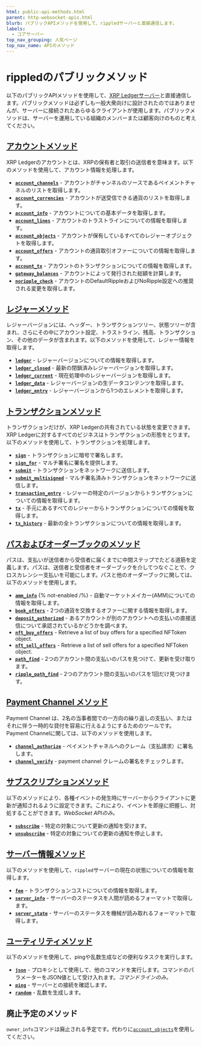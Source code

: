 ```yaml
---
html: public-api-methods.html
parent: http-websocket-apis.html
blurb: パブリックAPIメソッドを使用して、rippledサーバーと直接通信します。
labels:
  - コアサーバー
top_nav_grouping: 人気ページ
top_nav_name: APIのメソッド
---
```

# rippledのパブリックメソッド

以下のパブリックAPIメソッドを使用して、[XRP Ledgerサーバー](../../../concepts/networks-and-servers/index.md)と直接通信します。パブリックメソッドは必ずしも一般大衆向けに設計されたのではありませんが、サーバーに接続されたあらゆるクライアントが使用します。パブリックメソッドは、サーバーを運用している組織のメンバーまたは顧客向けのものと考えてください。


## [アカウントメソッド](account-methods/index.md)

XRP Ledgerのアカウントとは、XRPの保有者と取引の送信者を意味ます。以下のメソッドを使用して、アカウント情報を処理します。

* **[`account_channels`](account-methods/account_channels.md)** - アカウントがチャンネルのソースであるペイメントチャネルのリストを取得します。
* **[`account_currencies`](account-methods/account_currencies.md)** - アカウントが送受信できる通貨のリストを取得します。
* **[`account_info`](account-methods/account_info.md)** - アカウントについての基本データを取得します。
* **[`account_lines`](account-methods/account_lines.md)** - アカウントのトラストラインについての情報を取得します。
* **[`account_objects`](account-methods/account_objects.md)** - アカウントが保有しているすべてのレジャーオブジェクトを取得します。
* **[`account_offers`](account-methods/account_offers.md)** - アカウントの通貨取引オファーについての情報を取得します。
* **[`account_tx`](account-methods/account_tx.md)** - アカウントのトランザクションについての情報を取得します。
* **[`gateway_balances`](account-methods/gateway_balances.md)** - アカウントによって発行された総額を計算します。
* **[`noripple_check`](account-methods/noripple_check.md)** - アカウントのDefaultRippleおよびNoRipple設定への推奨される変更を取得します。


## [レジャーメソッド](ledger-methods/index.md)

レジャーバージョンには、ヘッダー、トランザクションツリー、状態ツリーが含まれ、さらにその中にアカウント設定、トラストライン、残高、トランザクション、その他のデータが含まれます。以下のメソッドを使用して、レジャー情報を取得します。

* **[`ledger`](ledger-methods/ledger.md)** - レジャーバージョンについての情報を取得します。
* **[`ledger_closed`](ledger-methods/ledger_closed.md)** - 最新の閉鎖済みレジャーバージョンを取得します。
* **[`ledger_current`](ledger-methods/ledger_current.md)** - 現在処理中のレジャーバージョンを取得します。
* **[`ledger_data`](ledger-methods/ledger_data.md)** - レジャーバージョンの生データコンテンツを取得します。
* **[`ledger_entry`](ledger-methods/ledger_entry.md)** - レジャーバージョンから1つのエレメントを取得します。


## [トランザクションメソッド](transaction-methods/index.md)

トランザクションだけが、XRP Ledgerの共有されている状態を変更できます。XRP Ledgerに対するすべてのビジネスはトランザクションの形態をとります。以下のメソッドを使用して、トランザクションを処理します。

* **[`sign`](../admin-api-methods/signing-methods/sign.md)** - トランザクションに暗号で署名します。
* **[`sign_for`](../admin-api-methods/signing-methods/sign_for.md)** - マルチ署名に署名を提供します。
* **[`submit`](transaction-methods/submit.md)** - トランザクションをネットワークに送信します。
* **[`submit_multisigned`](transaction-methods/submit_multisigned.md)** - マルチ署名済みトランザクションをネットワークに送信します。
* **[`transaction_entry`](transaction-methods/transaction_entry.md)** - レジャーの特定のバージョンからトランザクションについての情報を取得します。
* **[`tx`](transaction-methods/tx.md)** - 手元にあるすべてのレジャーからトランザクションについての情報を取得します。
* **[`tx_history`](transaction-methods/tx_history.md)** - 最新の全トランザクションについての情報を取得します。


## [パスおよびオーダーブックのメソッド](path-and-order-book-methods/index.md)

パスは、支払いが送信者から受信者に届くまでに中間ステップでたどる道筋を定義します。パスは、送信者と受信者をオーダーブックを介してつなぐことで、クロスカレンシー支払いを可能にします。パスと他のオーダーブックに関しては、以下のメソッドを使用します。

* **[`amm_info`](path-and-order-book-methods/amm_info.md)** {% not-enabled /%} - 自動マーケットメイカー(AMM)についての情報を取得します。
* **[`book_offers`](path-and-order-book-methods/book_offers.md)** - 2つの通貨を交換するオファーに関する情報を取得します。
* **[`deposit_authorized`](path-and-order-book-methods/deposit_authorized.md)** - あるアカウントが別のアカウントへの支払いの直接送信について承認されているかどうかを調べます。
* **[`nft_buy_offers`](path-and-order-book-methods/nft_buy_offers.md)** - Retrieve a list of buy offers for a specified NFToken object.
* **[`nft_sell_offers`](path-and-order-book-methods/nft_sell_offers.md)** - Retrieve a list of sell offers for a specified NFToken object.
* **[`path_find`](path-and-order-book-methods/path_find.md)** - 2つのアカウント間の支払いのパスを見つけて、更新を受け取ります。
* **[`ripple_path_find`](path-and-order-book-methods/ripple_path_find.md)** - 2つのアカウント間の支払いのパスを1回だけ見つけます。


## [Payment Channel メソッド](payment-channel-methods/index.md)

Payment Channel は、2名の当事者間での一方向の繰り返しの支払い、またはそれに伴う一時的な貸付を容易に行えるようにするためのツールです。Payment Channelに関しては、以下のメソッドを使用します。

* **[`channel_authorize`](payment-channel-methods/channel_authorize.md)** - ペイメントチャネルへのクレーム（支払請求）に署名します。
* **[`channel_verify`](payment-channel-methods/channel_verify.md)** - payment channel クレームの署名をチェックします。


## [サブスクリプションメソッド](subscription-methods/index.md)

以下のメソッドにより、各種イベントの発生時にサーバーからクライアントに更新が通知されるように設定できます。これにより、イベントを即座に把握し、対処することができます。_WebSocket APIのみ。_

* **[`subscribe`](subscription-methods/subscribe.md)** - 特定の対象について更新の通知を受けます。
* **[`unsubscribe`](subscription-methods/unsubscribe.md)** - 特定の対象についての更新の通知を停止します。


## [サーバー情報メソッド](server-info-methods/index.md)

以下のメソッドを使用して、`rippled`サーバーの現在の状態についての情報を取得します。

* **[`fee`](server-info-methods/fee.md)** - トランザクションコストについての情報を取得します。
* **[`server_info`](server-info-methods/server_info.md)** - サーバーのステータスを人間が読めるフォーマットで取得します。
* **[`server_state`](server-info-methods/server_state.md)** - サーバーのステータスを機械が読み取れるフォーマットで取得します。


## [ユーティリティメソッド](utility-methods/index.md)

以下のメソッドを使用して、pingや乱数生成などの便利なタスクを実行します。

* **[`json`](utility-methods/json.md)** - プロキシとして使用して、他のコマンドを実行します。コマンドのパラメーターをJSON値として受け入れます。_コマンドラインのみ。_
* **[`ping`](utility-methods/ping.md)** - サーバーとの接続を確認します。
* **[`random`](utility-methods/random.md)** - 乱数を生成します。


## 廃止予定のメソッド

`owner_info`コマンドは廃止される予定です。代わりに[`account_objects`](account-methods/account_objects.md)を使用してください。
